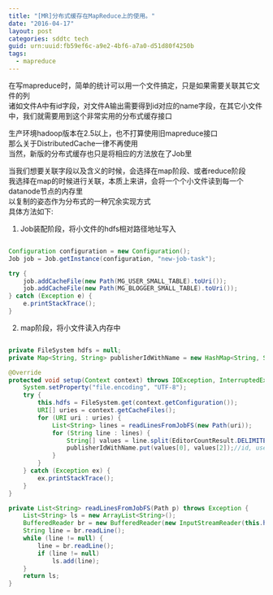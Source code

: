 ```yaml
---
title: "[MR]分布式缓存在MapReduce上的使用。"
date: "2016-04-17"
layout: post
categories: sddtc tech
guid: urn:uuid:fb59ef6c-a9e2-4bf6-a7a0-d51d80f4250b
tags:
  - mapreduce
---
```


在写mapreduce时，简单的统计可以用一个文件搞定，只是如果需要关联其它文件的列  
诸如文件A中有id字段，对文件A输出需要得到id对应的name字段，在其它小文件中，我们就需要用到这个非常实用的分布式缓存接口  

生产环境hadoop版本在2.5以上，也不打算使用旧mapreduce接口  
那么关于DistributedCache一律不再使用  
当然，新版的分布式缓存也只是将相应的方法放在了Job里  

当我们想要关联字段以及含义的时候，会选择在map阶段、或者reduce阶段  
我选择在map的时候进行关联，本质上来讲，会将一个个小文件读到每一个datanode节点的内存里  
以复制的姿态作为分布式的一种冗余实现方式  
具体方法如下:  

1. Job装配阶段，将小文件的hdfs相对路径地址写入  

```java

Configuration configuration = new Configuration();
Job job = Job.getInstance(configuration, "new-job-task");

try {
    job.addCacheFile(new Path(MG_USER_SMALL_TABLE).toUri());
    job.addCacheFile(new Path(MG_BLOGGER_SMALL_TABLE).toUri());
} catch (Exception e) {
    e.printStackTrace();
}

```

2. map阶段，将小文件读入内存中  

```java

private FileSystem hdfs = null;
private Map<String, String> publisherIdWithName = new HashMap<String, String>();

@Override
protected void setup(Context context) throws IOException, InterruptedException {
    System.setProperty("file.encoding", "UTF-8");
    try {
        this.hdfs = FileSystem.get(context.getConfiguration());
        URI[] uries = context.getCacheFiles();
        for (URI uri : uries) {
            List<String> lines = readLinesFromJobFS(new Path(uri));
            for (String line : lines) {
                String[] values = line.split(EditorCountResult.DELIMITER);
                publisherIdWithName.put(values[0], values[2]);//id, userName
            }
        }
    } catch (Exception ex) {
        ex.printStackTrace();
    }
}

private List<String> readLinesFromJobFS(Path p) throws Exception {
    List<String> ls = new ArrayList<String>();
    BufferedReader br = new BufferedReader(new InputStreamReader(this.hdfs.open(p)));
    String line = br.readLine();
    while (line != null) {
        line = br.readLine();
        if (line != null)
            ls.add(line);
    }
    return ls;
}
 
```



